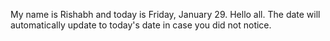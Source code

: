 My name is Rishabh and today is Friday, January 29. Hello all. The date will automatically update to today's date in case you did not notice.
